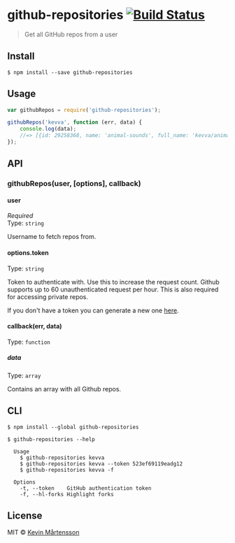 # github-repositories [![Build Status](https://travis-ci.org/kevva/github-repositories.svg?branch=master)](https://travis-ci.org/kevva/github-repositories)

> Get all GitHub repos from a user


## Install

```
$ npm install --save github-repositories
```


## Usage

```js
var githubRepos = require('github-repositories');

githubRepos('kevva', function (err, data) {
	console.log(data);
	//=> [{id: 29258368, name: 'animal-sounds', full_name: 'kevva/animal-sounds', ...}, ...]
});
```


## API

### githubRepos(user, [options], callback)

#### user

*Required*  
Type: `string`

Username to fetch repos from.

#### options.token

Type: `string`

Token to authenticate with. Use this to increase the request count. Github supports
up to 60 unauthenticated request per hour. This is also required for accessing private
repos.

If you don't have a token you can generate a new one [here](https://github.com/settings/tokens/new).

#### callback(err, data)

Type: `function`

##### data

Type: `array`

Contains an array with all Github repos.


## CLI

```
$ npm install --global github-repositories
```

```
$ github-repositories --help

  Usage
    $ github-repositories kevva
    $ github-repositories kevva --token 523ef69119eadg12
    $ github-repositories kevva -f

  Options
    -t, --token    GitHub authentication token
    -f, --hl-forks Highlight forks
```


## License

MIT © [Kevin Mårtensson](https://github.com/kevva)
